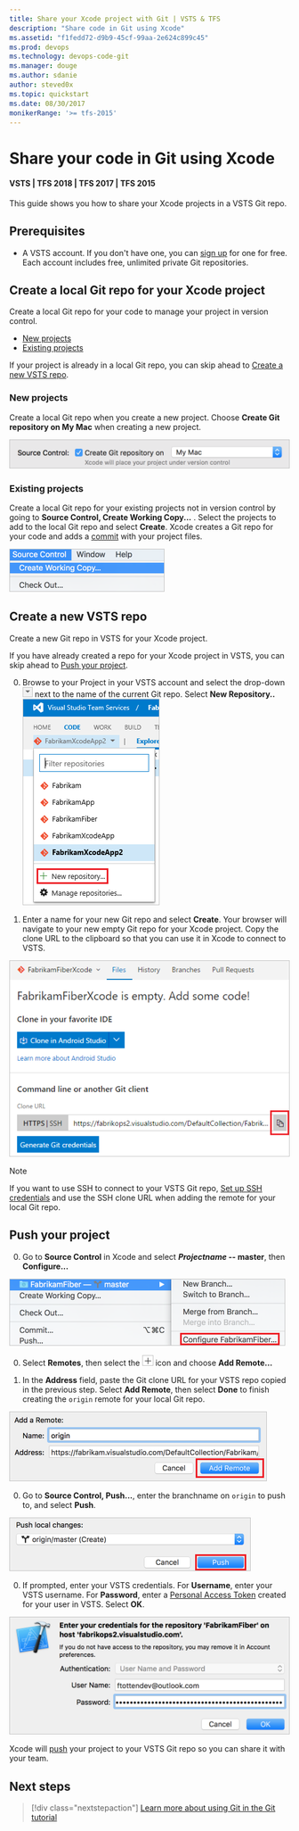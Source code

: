 ```yaml
---
title: Share your Xcode project with Git | VSTS & TFS
description: "Share code in Git using Xcode"
ms.assetid: "f1fedd72-d9b9-45cf-99aa-2e624c899c45"
ms.prod: devops
ms.technology: devops-code-git 
ms.manager: douge
ms.author: sdanie
author: steved0x
ms.topic: quickstart
ms.date: 08/30/2017
monikerRange: '>= tfs-2015'
---
```



#  Share your code in Git using Xcode
#### VSTS | TFS 2018 | TFS 2017 | TFS 2015

This guide shows you how to share your Xcode projects in a VSTS Git repo. 

## Prerequisites

* A VSTS account. If you don't have one, you can [sign up](../../organizations/accounts/create-organization-msa-or-work-student.md) for one for free. Each account includes free, unlimited private Git repositories.

## Create a local Git repo for your Xcode project

Create a local Git repo for your code to manage your project in version control. 

* [New projects](#new-projects)
* [Existing projects](#existing-projects)

If your project is already in a local Git repo, you can skip ahead to [Create a new VSTS repo](#create-a-new-vsts-repo).

### New projects

Create a local Git repo when you create a new project. Choose **Create Git repository on My Mac** when creating a new project. 

![Create a Git repo at the time of Xcode project creation](_img/share-your-code-in-git-xcode/xcodenewproject.png)

### Existing projects

Create a local Git repo for your existing projects not in version control by going to **Source Control, Create Working Copy...** . Select the projects to add to the local Git repo and select **Create**. Xcode creates a Git repo for your code and adds a [commit](commits.md) with your project files.

![Add a local Git repo to an existing Xcode project](_img/share-your-code-in-git-xcode/xcodecreateworkingcopy.png)

## Create a new VSTS repo

Create a new Git repo in VSTS for your Xcode project. 

If you have already created a repo for your Xcode project in VSTS, you can skip ahead to [Push your project](#push-your-project).

0. Browse to your Project in your VSTS account and select the drop-down ![VSTS drop-down picker](_img/share-your-code-in-git-xcode/vsts_drop_down_arrow.png) next to the name of the current Git repo. Select **New Repository..**  
  ![Create a new Git repo in VSTS](_img/share-your-code-in-git-xcode/newrepo.png)

0. Enter a name for your new Git repo and select **Create**. Your browser will navigate to your new empty Git repo for your Xcode project. Copy the clone URL to the clipboard so that you can use it in Xcode to connect to VSTS.  

  ![Copy the clone URL for your new Git repo](_img/share-your-code-in-git-xcode/newrepocopycloneurl.png)

  > [!NOTE]
  > If you want to use SSH to connect to your VSTS Git repo, [Set up SSH credentials](use-ssh-keys-to-authenticate.md) and use the SSH clone URL when adding the remote for your local Git repo.

## Push your project

0. Go to **Source Control** in Xcode and select **_Projectname_ -- master**, then **Configure...**  

  ![Configure your Xcode Git project settings](_img/share-your-code-in-git-xcode/xcodeconfigureproject.png)

0. Select **Remotes**, then select the ![plus](_img/share-your-code-in-git-xcode/xcodeplusicon.png) icon and choose **Add Remote...**

0. In the **Address** field, paste the Git clone URL for your VSTS repo copied in the previous step. Select **Add Remote**, then select **Done** to finish creating the `origin` remote for your local Git repo.  

  ![Add a remote to the local Git repo for your Xcode project to connect to VSTS](_img/share-your-code-in-git-xcode/xcodeaddremote2.png)

0. Go to **Source Control, Push...**, enter the branchname on `origin` to push to, and select **Push**.

  ![Push your Xcode project to VSTS](_img/share-your-code-in-git-xcode/xcodepushtomaster.png)

0. If prompted, enter your VSTS credentials. For **Username**, enter your VSTS username. For **Password**, enter a [Personal Access Token](../../organizations/accounts/use-personal-access-tokens-to-authenticate.md) created for your user in VSTS. Select **OK**. 

  ![Authenticate using personal access tokens to VSTS](_img/share-your-code-in-git-xcode/xcodeauthentication.png)

Xcode will [push](pushing.md) your project to your VSTS Git repo so you can share it with your team.

## Next steps

> [!div class="nextstepaction"]
> [Learn more about using Git in the Git tutorial](gitworkflow.md)



